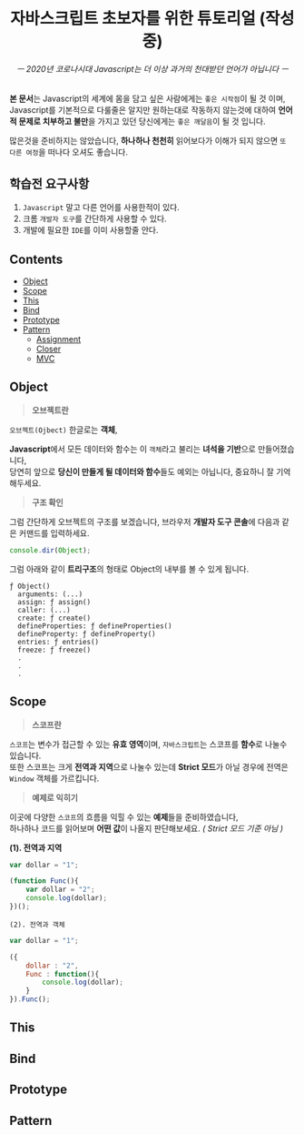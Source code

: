 <div align="center">
  <h1>자바스크립트 초보자를 위한 튜토리얼 (작성중)</h1>
  <h6>ㅡ 2020년 코로나시대 Javascript는 더 이상 과거의 천대받던 언어가 아닙니다 ㅡ</h6>
</div>

**본 문서**는 Javascript의 세계에 몸을 담고 싶은 사람에게는 `좋은 시작점`이 될 것 이며, Javascript를 기본적으로 다룰줄은 알지만 원하는대로 작동하지 않는것에 대하여 **언어적 문제로 치부하고 불만**을 가지고 있던 당신에게는 `좋은 깨달음`이 될 것 입니다.<br>

많은것을 준비하지는 않았습니다, **하나하나 천천히** 읽어보다가 이해가 되지 않으면 `또 다른 여정`을 떠나다 오셔도 좋습니다.

## 학습전 요구사항

1. `Javascript` 말고 다른 언어를 사용한적이 있다.
2. 크롬 `개발자 도구`를 간단하게 사용할 수 있다.
3. 개발에 필요한 `IDE`를 이미 사용할줄 안다.

## Contents

- [Object](#Object)
- [Scope](#Scope)
- [This](#This)
- [Bind](#Bind)
- [Prototype](#Prototype)
- [Pattern](#Pattern)
  - [Assignment](#Assignment)
  - [Closer](#Pattern)
  - [MVC](#MVC)

## Object

> **오브젝트란**

`오브젝트(Ojbect)` 한글로는 **객체**,

**Javascript**에서 모든 데이터와 함수는 이 `객체`라고 불리는 **녀석을 기반**으로 만들어졌습니다,<br>
당연히 앞으로 **당신이 만들게 될 데이터와 함수**들도 예외는 아닙니다, 중요하니 잘 기억해두세요.

> **구조 확인**

그럼 간단하게 오브젝트의 구조를 보겠습니다, 브라우저 **개발자 도구 콘솔**에 다음과 같은 커맨드를 입력하세요.

```Javascript
console.dir(Object);
```

그럼 아래와 같이 **트리구조**의 형태로 Object의 내부를 볼 수 있게 됩니다.

```
ƒ Object()
  arguments: (...)
  assign: ƒ assign()
  caller: (...)
  create: ƒ create()
  defineProperties: ƒ defineProperties()
  defineProperty: ƒ defineProperty()
  entries: ƒ entries()
  freeze: ƒ freeze()
  .
  .
  .
```

## Scope

> **스코프란**

`스코프`는 변수가 접근할 수 있는 **유효 영역**이며, `자바스크립트`는 스코프를 **함수**로 나눌수 있습니다.<br>
또한 스코프는 크게 **전역과 지역**으로 나눌수 있는데 **Strict 모드**가 아닐 경우에 전역은 `Window` 객체를 가르킵니다.

> **예제로 익히기**

이곳에 다양한 `스코프`의 흐름을 익힐 수 있는 **예제**들을 준비하였습니다,<br>
하나하나 코드를 읽어보며 **어떤 값**이 나올지 판단해보세요. *( Strict 모드 기준 아님 )*

**(1). 전역과 지역**
```Javascript
var dollar = "1";

(function Func(){
	var dollar = "2";
	console.log(dollar);
})();
```

`(2). 전역과 객체`
```Javascript
var dollar = "1";

({
	dollar : "2",
	Func : function(){
		console.log(dollar);
	}
}).Func();
```

## This
## Bind
## Prototype
## Pattern
